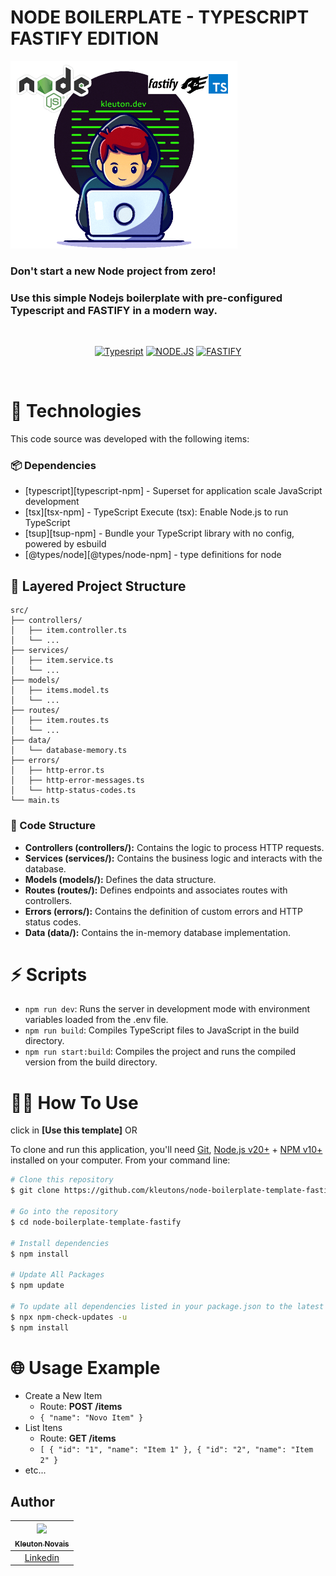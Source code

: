 # NODE BOILERPLATE - TYPESCRIPT FASTIFY EDITION
<img src="./.github/assets/node.FastfyTs.png" alt="Logo" height="300">


### Don't start a new Node project from zero!
### Use this simple **Nodejs** boilerplate with pre-configured **Typescript** and **FASTIFY** in a modern way.

<br />
  <!-- Badges -->
<div align="center">

[![Typesript](https://img.shields.io/badge/TypeScript-007ACC?style=for-the-badge&logo=typescript&logoColor=white)](https://github.com/kleutons) 
[![NODE.JS](https://img.shields.io/badge/Node.js-339933?style=for-the-badge&logo=node.js&logoColor=white)](https://github.com/kleutons)
[![FASTIFY](https://img.shields.io/badge/Fastify-000000?style=for-the-badge&logo=fastify&logoColor=white)](https://github.com/kleutons)

</div>

<br />

# 🚀 Technologies

This code source was developed with the following items:

### 📦 Dependencies

- [typescript][typescript-npm] - Superset for application scale JavaScript development
- [tsx][tsx-npm] - TypeScript Execute (tsx): Enable Node.js to run TypeScript
- [tsup][tsup-npm] - Bundle your TypeScript library with no config, powered by esbuild
- [@types/node][@types/node-npm] - type definitions for node

## 🧩 Layered Project Structure
```
src/
├── controllers/
│   ├── item.controller.ts
│   └── ...
├── services/
│   ├── item.service.ts
│   └── ...
├── models/
│   ├── items.model.ts
│   └── ...
├── routes/
│   ├── item.routes.ts
│   └── ...
├── data/
│   └── database-memory.ts
├── errors/
│   ├── http-error.ts
│   ├── http-error-messages.ts
│   └── http-status-codes.ts
└── main.ts
```

### 📃 Code Structure
- **Controllers (controllers/):** Contains the logic to process HTTP requests.
- **Services (services/):** Contains the business logic and interacts with the database.
- **Models (models/):** Defines the data structure.
- **Routes (routes/):** Defines endpoints and associates routes with controllers.
- **Errors (errors/):** Contains the definition of custom errors and HTTP status codes.
- **Data (data/):** Contains the in-memory database implementation.
  

# ⚡ Scripts

- `npm run dev`: Runs the server in development mode with environment variables loaded from the .env file.
- `npm run build`: Compiles TypeScript files to JavaScript in the build directory.
- `npm run start:build`: Compiles the project and runs the compiled version from the build directory.

# 👨‍💻 How To Use

click in **[Use this template]** OR

To clone and run this application, you'll need [Git](https://git-scm.com), [Node.js v20+](https://nodejs.org/en/) + [NPM v10+](https://nodejs.org/en/) installed on your computer. From your command line:

```bash
# Clone this repository
$ git clone https://github.com/kleutons/node-boilerplate-template-fastify

# Go into the repository
$ cd node-boilerplate-template-fastify

# Install dependencies
$ npm install

# Update All Packages  
$ npm update
  
# To update all dependencies listed in your package.json to the latest stable version.
$ npx npm-check-updates -u
$ npm install

```


# 🌐 Usage Example

- Create a New Item
  - Route: **POST /items**
  - ``` { "name": "Novo Item" } ```
- List Itens
  - Route: **GET /items**
  - ``` [ { "id": "1", "name": "Item 1" }, { "id": "2", "name": "Item 2" } ```
- etc...


## Author

| [<img src="https://avatars3.githubusercontent.com/u/106082564?s=96&v=4"><br><sub>Kleuton Novais</sub>](https://github.com/kleutons) |
| :---------------------------------------------------------------------------------------------------------------------------------------: |
|                                            [Linkedin](https://www.linkedin.com/in/kleuton-novais/)                                             |